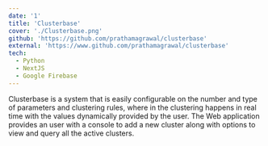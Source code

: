 ```yaml
---
date: '1'
title: 'Clusterbase'
cover: './Clusterbase.png'
github: 'https://github.com/prathamagrawal/clusterbase'
external: 'https://www.github.com/prathamagrawal/clusterbase'
tech:
  - Python
  - NextJS
  - Google Firebase
---
```


Clusterbase is a system that is easily configurable on the number and type of parameters and clustering rules, where in the clustering happens in real time with the values dynamically provided by the user. The Web application provides an user with a console to add a new cluster along with options to view and query all the active clusters.